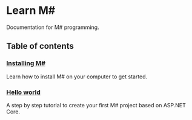 # Learn M#
Documentation for M# programming.

## Table of contents

### [Installing M#](Install/README.md)
Learn how to install M# on your computer to get started.

### [Hello world](HelloWorld/README.md)
A step by step tutorial to create your first M# project based on ASP.NET Core.
